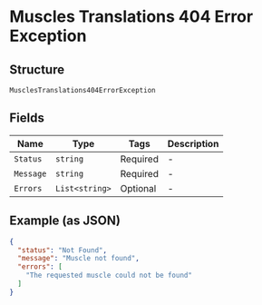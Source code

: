 
# Muscles Translations 404 Error Exception

## Structure

`MusclesTranslations404ErrorException`

## Fields

| Name | Type | Tags | Description |
|  --- | --- | --- | --- |
| `Status` | `string` | Required | - |
| `Message` | `string` | Required | - |
| `Errors` | `List<string>` | Optional | - |

## Example (as JSON)

```json
{
  "status": "Not Found",
  "message": "Muscle not found",
  "errors": [
    "The requested muscle could not be found"
  ]
}
```

